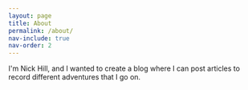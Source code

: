 ```yaml
---
layout: page
title: About
permalink: /about/
nav-include: true
nav-order: 2
---
```

I'm Nick Hill, and I wanted to create a blog where I can post articles to record different adventures that I go on. 
